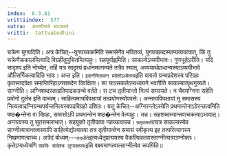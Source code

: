 ```yaml
---
index:  6.3.81
vrittiindex:  577
sutra:  अव्ययीभावे चाऽकाले
vritti:  tattvabodhini 
---
```


चक्रेण युगपदिति। अत्र केचित्--युगपच्चक्रमिति समासेनैव भवितव्यं, युगपच्छब्दस्याप्यव्ययत्वात्, किं तु चक्रेणैककालमित्यादि विग्रहीतुमुचितमित्याहुः। सहपूर्वाह्णमिति। साकल्येऽव्ययीभावः। गुणभूतेऽपीति। यदि सादृश्य इति नोच्येत, तर्हि यत्र सादृश्यं प्रधानमवगम्यते तत्रैव स्यात्, अव्ययार्थप्राधान्यस्याऽव्ययीभावे औत्सिर्गिकत्वादिति भावः। अन्त इति। `इदानीमेतावान् प्रदेशोऽध्येतव्य`इति यावतो ग्रन्थप्रदेशस्य परिग्रहः कृतस्तदपेक्षा समाप्तिरिहाऽन्तशब्देन विवक्षिता। सा चाऽसकलेऽप्यध्ययने भवतीति साकल्यात्पृथगुच्यते। साग्नीति। अग्निशब्दस्तत्प्रतिपादकग्रन्थे वर्तते। स टच तृतीयान्तो नित्यं समस्यते। न चैवमग्निना सहेति प्रयोगो दुर्लभ इति वाच्यम्। साहित्यमात्रविवक्षायां तत्प्रयोगस्योपपत्तेः। अन्तत्वविवक्षायां तु समासस्य नित्यत्वादग्निग्रन्थपर्यन्तमित्यस्वपदविग्रहो दशितः। यत्तु केचित्--अग्निरन्तोऽस्येति प्रथमान्तेनाऽग्रेरन्तत्वमिति षष्ठ�न्तेना वा विग्रहः, समासोऽपि प्रथमान्तेन षष्ठ�न्तेन वेत्याहुः। तन्न। सहशब्दस्यान्तवाचकत्वाऽभावात्। अन्तत्वस्य तु सुतरामलाभात्। सहयुक्ते तृतीयाया न्याय्यत्वाच्च। `सतृणमत्ती`त्यत्र साकल्यस्येव साग्नीत्यत्रान्तत्वस्यापि साहित्येद्योत्यतया तत्र तृतीयान्तेन समासं स्वीकृत्य इह तत्परित्यागस्य निष्प्रमाणत्वाच्च। अत्रेदं बोध्यम्---`तदधीते`इत्यध्वेतृप्रत्ययस्य वैकल्पिकत्वास्ताग्नीत्यत्राऽण्नोक्तः। कृतेऽप्यध्येत्रणि `सर्वादेः सादेश्च लुग्वक्तव्यः`इति वक्ष्यमाणत्वात्साग्नीत्येव रूपमिति॥

